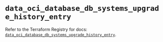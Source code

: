 # `data_oci_database_db_systems_upgrade_history_entry`

Refer to the Terraform Registry for docs: [`data_oci_database_db_systems_upgrade_history_entry`](https://registry.terraform.io/providers/hashicorp/oci/7.19.0/docs/data-sources/database_db_systems_upgrade_history_entry).
